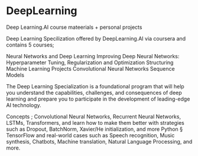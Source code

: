 # DeepLearning
Deep Learning.AI course mateerials + personal projects


Deep Learning Specilization offered by DeepLearning.AI via coursera and contains 5 courses;


Neural Networks and Deep Learning
Improving Deep Neural Networks: Hyperparameter Tuning, Regularization and Optimization
Structuring Machine Learning Projects
Convolutional Neural Networks
Sequence Models

The Deep Learning Specialization is a foundational program that will help you understand the capabilities, challenges, and consequences of deep learning and prepare you to participate in the development of leading-edge AI technology. 

Concepts ;
Convolutional Neural Networks, Recurrent Neural Networks, LSTMs, Transformers, and learn how to make them better with strategies such as Dropout, BatchNorm, Xavier/He initialization, and more
Python § TensorFlow and  real-world cases such as Speech recognition, Music synthesis, Chatbots, Machine translation, Natural Language Processing, and more.
